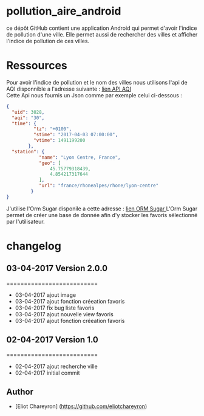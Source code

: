 # pollution_aire_android

ce dépôt GitHub contient une application Android qui permet d'avoir l'indice de pollution d'une ville.
Elle permet aussi de rechercher des villes et afficher l'indice de pollution de ces villes.


# Ressources 
Pour avoir l'indice de pollution et le nom des villes nous utilisons l'api de AQI disponnible a l'adresse suivante :
<a href="http://aqicn.org/json-api/doc/#api-_"> lien  API AQI </a>  </br>
Cette Api nous fournis un Json comme par exemple celui ci-dessous : 
``` json
{
  "uid": 3028,
  "aqi": "30",
  "time": {
          "tz": "+0100",
          "stime": "2017-04-03 07:00:00",
          "vtime": 1491199200
        },
  "station": {
            "name": "Lyon Centre, France",
            "geo": [
                45.75779318439,
                4.854217317644
            ],
            "url": "france/rhonealpes/rhone/lyon-centre"
         }
}
```
 
 
 J'utilise l'Orm Sugar disponile a cette adresse : <a href="https://github.com/satyan/sugar/blob/master/README.md"> lien ORM Sugar </a>
 L'Orm Sugar permet de créer une base de donnée afin d'y stocker les favoris sélectionné par l'utilisateur.
 
 
 # changelog
## 03-04-2017 Version 2.0.0  
==========================
* 03-04-2017 ajout image
* 03-04-2017 ajout fonction créeation favoris
* 03-04-2017 fix bug liste favoris
* 03-04-2017 ajout nouvelle view favoris
* 03-04-2017 ajout fonction créeation favoris

## 02-04-2017 Version 1.0  
==========================
* 02-04-2017 ajout recherche ville
* 02-04-2017 initial commit 
    

## Author
- [Eliot Chareyron] (https://github.com/eliotchareyron)
